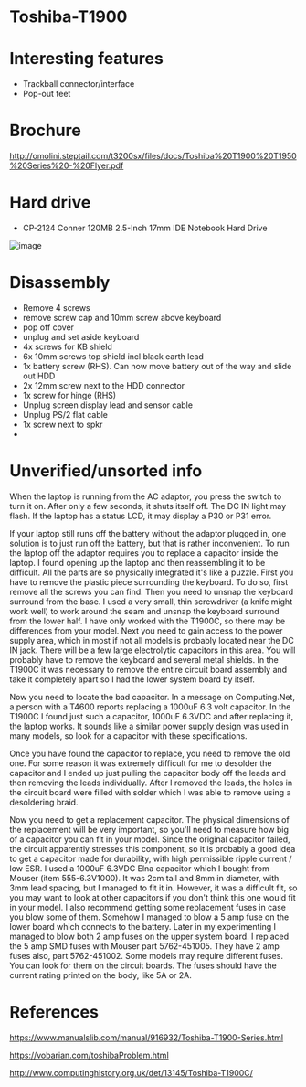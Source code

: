 # Toshiba-T1900

# Interesting features

- Trackball connector/interface
- Pop-out feet

# Brochure

http://omolini.steptail.com/t3200sx/files/docs/Toshiba%20T1900%20T1950%20Series%20-%20Flyer.pdf

# Hard drive

- CP-2124 Conner 120MB 2.5-Inch 17mm IDE Notebook Hard Drive

![image](https://user-images.githubusercontent.com/38451588/156491386-d5c623de-c9ef-4468-9539-4d9eb9a41c10.png)


# Disassembly

- Remove 4 screws
- remove screw cap and 10mm screw above keyboard
- pop off cover
- unplug and set aside keyboard
- 4x screws for KB shield
- 6x 10mm screws top shield incl black earth lead
- 1x battery screw (RHS). Can now move battery out of the way and slide out HDD
- 2x 12mm screw next to the HDD connector
- 1x screw for hinge (RHS)
- Unplug screen display lead and sensor cable
- Unplug PS/2 flat cable
- 1x screw next to spkr
- 

# Unverified/unsorted info

When the laptop is running from the AC adaptor, you press the switch to turn it on. After only a few seconds, it shuts itself off. The DC IN light may flash. If the laptop has a status LCD, it may display a P30 or P31 error.


If your laptop still runs off the battery without the adaptor plugged in, one solution is to just run off the battery, but that is rather inconvenient. To run the laptop off the adaptor requires you to replace a capacitor inside the laptop. I found opening up the laptop and then reassembling it to be difficult. All the parts are so physically integrated it's like a puzzle. First you have to remove the plastic piece surrounding the keyboard. To do so, first remove all the screws you can find. Then you need to unsnap the keyboard surround from the base. I used a very small, thin screwdriver (a knife might work well) to work around the seam and unsnap the keyboard surround from the lower half. I have only worked with the T1900C, so there may be differences from your model. Next you need to gain access to the power supply area, which in most if not all models is probably located near the DC IN jack. There will be a few large electrolytic capacitors in this area. You will probably have to remove the keyboard and several metal shields. In the T1900C it was necessary to remove the entire circuit board assembly and take it completely apart so I had the lower system board by itself.

Now you need to locate the bad capacitor. In a message on Computing.Net, a person with a T4600 reports replacing a 1000uF 6.3 volt capacitor. In the T1900C I found just such a capacitor, 1000uF 6.3VDC and after replacing it, the laptop works. It sounds like a similar power supply design was used in many models, so look for a capacitor with these specifications.

Once you have found the capacitor to replace, you need to remove the old one. For some reason it was extremely difficult for me to desolder the capacitor and I ended up just pulling the capacitor body off the leads and then removing the leads individually. After I removed the leads, the holes in the circuit board were filled with solder which I was able to remove using a desoldering braid.

Now you need to get a replacement capacitor. The physical dimensions of the replacement will be very important, so you'll need to measure how big of a capacitor you can fit in your model. Since the original capacitor failed, the circuit apparently stresses this component, so it is probably a good idea to get a capacitor made for durability, with high permissible ripple current / low ESR. I used a 1000uF 6.3VDC Elna capacitor which I bought from Mouser (item 555-6.3V1000). It was 2cm tall and 8mm in diameter, with 3mm lead spacing, but I managed to fit it in. However, it was a difficult fit, so you may want to look at other capacitors if you don't think this one would fit in your model. I also recommend getting some replacement fuses in case you blow some of them. Somehow I managed to blow a 5 amp fuse on the lower board which connects to the battery. Later in my experimenting I managed to blow both 2 amp fuses on the upper system board. I replaced the 5 amp SMD fuses with Mouser part 5762-451005. They have 2 amp fuses also, part 5762-451002. Some models may require different fuses. You can look for them on the circuit boards. The fuses should have the current rating printed on the body, like 5A or 2A.


# References

https://www.manualslib.com/manual/916932/Toshiba-T1900-Series.html

https://vobarian.com/toshibaProblem.html


http://www.computinghistory.org.uk/det/13145/Toshiba-T1900C/


